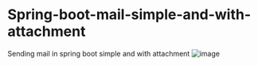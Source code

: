 # Spring-boot-mail-simple-and-with-attachment
Sending mail in spring boot simple and with attachment
![image](https://user-images.githubusercontent.com/72655528/146536789-3b294b64-442a-469f-a013-3cb7e992ce27.png)
